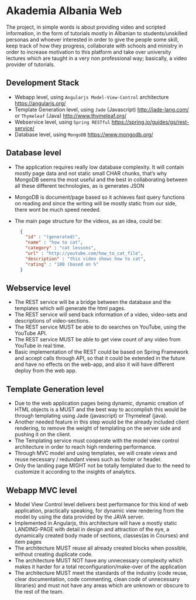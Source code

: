 # Akademia Albania Web
The project, in simple words is about providing video and scripted information, in the form of tutorials mostly in Albanian to students/unskilled personas and whoever interested in order to give the people some skill, keep track of how they progress, collaborate with schools and ministry in order to increase motivation to this platform and take over university lectures which are taught in a very non professional way; basically, a video provider of tutorials.

## Development Stack
- Webapp level, using `Angularjs Model-View-Control` architecture https://angularjs.org/
- Template Generation level, using `Jade` (Javascript) http://jade-lang.com/ or `Thymeleaf` (Java) http://www.thymeleaf.org/
- Webservice level, using `Spring RESTful` https://spring.io/guides/gs/rest-service/
- Database level, using `MongoDB` https://www.mongodb.org/

## Database level
- The application requires really low database complexity. It will contain mostly page data and not static small CHAR chunks, that’s why MongoDB seems the most useful and the best in collaborating between all these different technologies, as is generates JSON
- MongoDB is document/page based so it achieves fast query functions on reading and since the writing will be mostly static from our side, there wont be much speed needed.
- The main page structure for the videos, as an idea, could be:
  
  ```json
    {
      "id" : "(generated)",
      "name" : "how to cat",
      "category" : "cat lessons",
      "url" : "http://youtube.com/how_to_cat_file",
      "description" : "this video shows how to cat",
      "rating" : "100 (based on %"
    }
  ```

## Webservice level
- The REST service will be a bridge between the database and the templates which will generate the html pages.
- The REST service will send back information of a video, video-sets and descriptions of video-sections.
- The REST service MUST be able to do searches on YouTube, using the YouTube API.
- The REST service MUST be able to get view count of any video from YouTube in real time.
- Basic implementation of the REST could be based on Spring Framework and accept calls through API, so that it could be extended in the future and have no effects on the web-app, and also it will have different deploy from the web app.

## Template Generation level
- Due to the web application pages being dynamic, dynamic creation of HTML objects is a MUST and the best way to accomplish this would be through templating using Jade (javascript) or Thymeleaf (java). 
- Another needed feature in this step would be the already included client rendering, to remove the weight of templating on the server side and pushing it on the client.
- The Templating service must cooperate with the model view control architecture in order to reach high rendering performance.
- Through MVC model and using templates, we will create views and reuse necessary / redundant views such as footer or header.
- Only the landing page MIGHT not be totally templated due to the need to customize it according to the insights of analytics.

## Webapp MVC level
- Model View Control level delivers best performance for this kind of web application, practically speaking, for dynamic view rendering from the model by using the data provided by the JAVA server.
- Implemented in Angularjs, this architecture will have a mostly static LANDING-PAGE with detail in design and attraction of the eye, a dynamically created body made of sections, classes(as in Courses) and item pages
- The architecture MUST reuse all already created blocks when possible, without creating duplicate code.
- The architecture MUST NOT have any unnecessary complexity which makes it harder for a total reconfiguration/make-over of the application
- The architecture MUST meet the standards of the industry (code reuse, clear documentation, code commenting, clean code of unnecessary libraries) and must not have any areas which are unknown or obscure to the rest of the team.

